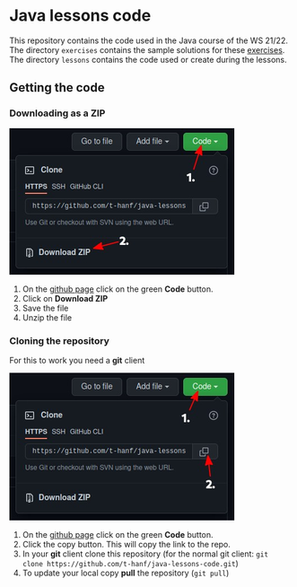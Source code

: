# Java lessons code
This repository contains the code used in the Java course of the WS 21/22.\
 The directory `exercises` contains the sample solutions for these [exercises](https://course.tobias-hanf.de).\
  The directory `lessons` contains the code used or create during the lessons.

## Getting the code
### Downloading as a ZIP
![Download as Zip](.images/github_download_zip.jpg)

1. On the [github page](https://github.com/t-hanf/java-lessons-code) click on the green **Code** button.
2. Click on **Download ZIP**
3. Save the file
4. Unzip the file

### Cloning the repository

For this to work you need a **git** client

![Cloning the repository](.images/github_clone.jpg)

1. On the [github page](https://github.com/t-hanf/java-lessons-code) click on the green **Code** button.
2. Click the copy button. This will copy the link to the repo.
3. In your **git** client clone this repository (for the normal git client: `git clone https://github.com/t-hanf/java-lessons-code.git`)
4. To update your local copy **pull** the repository (`git pull`)
